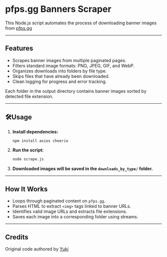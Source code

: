 # pfps.gg Banners Scraper

This Node.js script automates the process of downloading banner images from [pfps.gg](https://pfps.gg)

---

## Features

- Scrapes banner images from multiple paginated pages.
- Filters standard image formats: PNG, JPEG, GIF, and WebP.
- Organizes downloads into folders by file type.
- Skips files that have already been downloaded.
- Clean logging for progress and error tracking.

Each folder in the output directory contains banner images sorted by detected file extension.

---

## 🛠Usage

1. **Install dependencies:**

   ```bash
   npm install axios cheerio
   ```

2. **Run the script:**

   ```bash
   node scrape.js
   ```

3. **Downloaded images will be saved in the `downloads_by_type/` folder.**

---

## How It Works

- Loops through paginated content on `pfps.gg`.
- Parses HTML to extract `<img>` tags linked to banner URLs.
- Identifies valid image URLs and extracts file extensions.
- Saves each image into a corresponding folder using streams.

---

## Credits

Original code authored by [Yuki](https://github.com/simplyangelic)  
